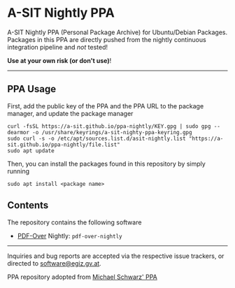 # A-SIT Nightly PPA

A-SIT Nightly PPA (Personal Package Archive) for Ubuntu/Debian Packages. 
Packages in this PPA are directly pushed from the nightly continuous integration pipeline and *not* tested!

**Use at your own risk (or don't use)**!

---


## PPA Usage

First, add the public key of the PPA and the PPA URL to the package manager, and update the package manager

    curl -fsSL https://a-sit.github.io/ppa-nightly/KEY.gpg | sudo gpg --dearmor -o /usr/share/keyrings/a-sit-nighty-ppa-keyring.gpg
    sudo curl -s -o /etc/apt/sources.list.d/asit-nightly.list "https://a-sit.github.io/ppa-nightly/file.list"
    sudo apt update 

Then, you can install the packages found in this repository by simply running

    sudo apt install <package name>
    


## Contents

The repository contains the following software

* [PDF-Over](https://github.com/a-sit/PDF-Over) Nightly: `pdf-over-nightly`



---

Inquiries and bug reports are accepted via the respective issue trackers, or directed to software@egiz.gv.at.

PPA repository adopted from [Michael Schwarz' PPA](https://github.com/misc0110/ppa)

